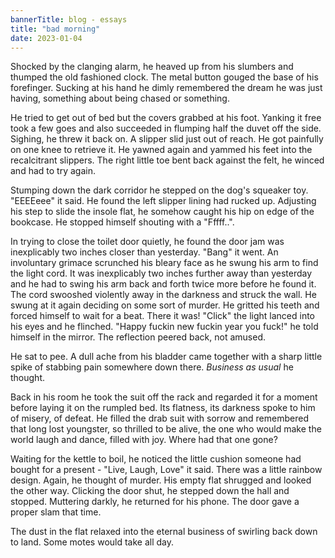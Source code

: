 ```yaml
---
bannerTitle: blog - essays
title: "bad morning"
date: 2023-01-04
---
```


Shocked by the clanging alarm, he heaved up from his slumbers and thumped the
old fashioned clock. The metal button gouged the base of his forefinger. Sucking
at his hand he dimly remembered the dream he was just having, something about
being chased or something. 

He tried to get out of bed but the covers grabbed at his foot. Yanking it free
took a few goes and also succeeded in flumping half the duvet off the side.
Sighing, he threw it back on. A slipper slid just out of reach. He got
painfully on one knee to retrieve it. He yawned again and yammed his feet into
the recalcitrant slippers. The right little toe bent back against the felt, he
winced and had to try again. 

Stumping down the dark corridor he stepped on the dog's squeaker toy. "EEEEeee"
it said. He found the left slipper lining had rucked up. Adjusting his step to
slide the insole flat, he somehow caught his hip on edge of the bookcase. He
stopped himself shouting with a "Fffff..". 

In trying to close the toilet door quietly, he found the door jam was
inexplicably two inches closer than yesterday. "Bang" it went. An involuntary
grimace scrunched his bleary face as he swung his arm to find the light cord.
It was inexplicably two inches further away than yesterday and he had to swing
his arm back and forth twice more before he found it. The cord swooshed
violently away in the darkness and struck the wall. He swung at it again
deciding on some sort of murder. He gritted his teeth and forced himself to
wait for a beat. There it was! "Click" the light lanced into his eyes and he
flinched. "Happy fuckin new fuckin year you fuck!" he told himself in the
mirror. The reflection peered back, not amused. 

He sat to pee. A dull ache from his bladder came together with a sharp little
spike of stabbing pain somewhere down there. *Business as usual* he thought.

Back in his room he took the suit off the rack and regarded it for a moment
before laying it on the rumpled bed. Its flatness, its darkness spoke to him of
misery, of defeat. He filled the drab suit with sorrow and remembered that long
lost youngster, so thrilled to be alive, the one who would make the world laugh
and dance, filled with joy. Where had that one gone? 

Waiting for the kettle to boil, he noticed the little cushion someone had
bought for a present - "Live, Laugh, Love" it said. There was a little rainbow
design. Again, he thought of murder. His empty flat shrugged and looked the
other way. Clicking the door shut, he stepped down the hall and stopped.
Muttering darkly, he returned for his phone. The door gave a proper slam that
time. 

The dust in the flat relaxed into the eternal business of swirling back
down to land. Some motes would take all day. 

